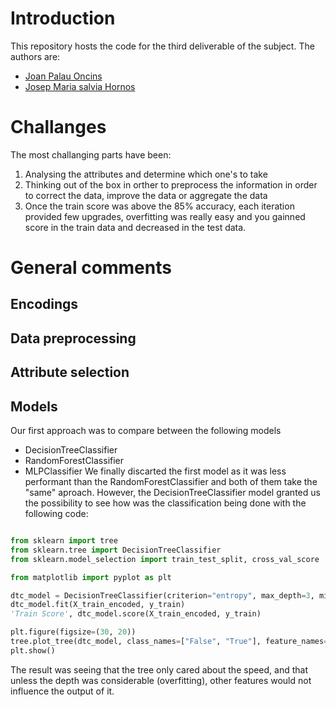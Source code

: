 # Introduction
This repository hosts the code for the third deliverable of the subject.
The authors are:

- [Joan Palau Oncins](https://github.com/JoanPalau)
- [Josep Maria salvia Hornos](https://github.com/josalhor)

# Challanges
The most challanging parts have been:
1. Analysing the attributes and determine which one's to take
2. Thinking out of the box in orther to preprocess the information in order to correct the data, improve the data or aggregate the data
3. Once the train score was above the 85% accuracy, each iteration provided few upgrades, overfitting was really easy and you gainned score in the train data and decreased in the test data.

# General comments
## Encodings
## Data preprocessing
## Attribute selection
## Models
Our first approach was to compare between the following models
- DecisionTreeClassifier
- RandomForestClassifier
- MLPClassifier
We finally discarted the first model as it was less performant than the RandomForestClassifier and both of them take the "same" aproach. However, the DecisionTreeClassifier model granted us the possibility to see how was the classification being done with the following code:
```python

from sklearn import tree
from sklearn.tree import DecisionTreeClassifier
from sklearn.model_selection import train_test_split, cross_val_score

from matplotlib import pyplot as plt

dtc_model = DecisionTreeClassifier(criterion="entropy", max_depth=3, min_samples_leaf=5, random_state=42)
dtc_model.fit(X_train_encoded, y_train)
'Train Score', dtc_model.score(X_train_encoded, y_train)

plt.figure(figsize=(30, 20))
tree.plot_tree(dtc_model, class_names=["False", "True"], feature_names=DropTransformer.KEEP_COLUMNS)
plt.show()
```
The result was seeing that the tree only cared about the speed, and that unless the depth was considerable (overfitting), other features would not influence the output of it.